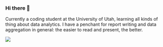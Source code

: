 ### Hi there 👋

Currently a coding student at the University of Utah, learning all kinds of thing about data analytics. I have a penchant for report writing and data aggregation in general: the easier to read and present, the better.

![](https://komarev.com/ghpvc/?username=mrneuenschwander&color=red&style=for-the-badge&label=VISITORS)
<!--
**mrneuenschwander/mrneuenschwander** is a ✨ _special_ ✨ repository because its `README.md` (this file) appears on your GitHub profile.

Here are some ideas to get you started:

- 🔭 I’m currently working on ...
- 🌱 I’m currently learning ...
- 👯 I’m looking to collaborate on ...
- 🤔 I’m looking for help with ...
- 💬 Ask me about ...
- 📫 How to reach me: ...
- 😄 Pronouns: ...
- ⚡ Fun fact: ...
-->
